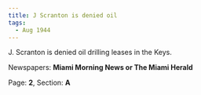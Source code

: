 ```yaml
---  
title: J Scranton is denied oil  
tags:  
  - Aug 1944  
---  
```

  
J. Scranton is denied oil drilling leases in the Keys.  
  
Newspapers: **Miami Morning News or The Miami Herald**  
  
Page: **2**, Section: **A** 
